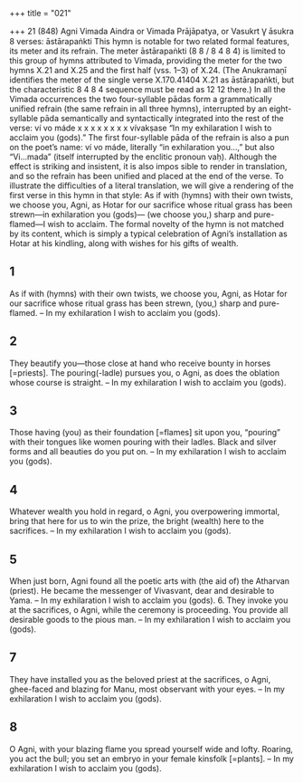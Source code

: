 +++
title = "021"

+++
21 (848) Agni
Vimada Aindra or Vimada Prājāpatya, or Vasukrt V̥ āsukra
8 verses: āstārapaṅkti
This hymn is notable for two related formal features, its meter and its refrain. The  meter āstārapaṅkti (8 8 / 8 4 8 4) is limited to this group of hymns attributed to  Vimada, providing the meter for the two hymns X.21 and X.25 and the first half  (vss. 1–3) of X.24. (The Anukramaṇī identifies the meter of the single verse X.170.41404 X.21
as āstārapaṅkti, but the characteristic 8 4 8 4 sequence must be read as 12 12 there.)  In all the Vimada occurrences the two four-syllable pādas form a grammatically  unified refrain (the same refrain in all three hymns), interrupted by an eight-syllable  pāda semantically and syntactically integrated into the rest of the verse: ví vo máde
x x x x x x x x vívakṣase “In my exhilaration I wish to acclaim you (gods).” The  first four-syllable pāda of the refrain is also a pun on the poet’s name: ví vo máde,  literally “in exhilaration you...,” but also “Vi...mada” (itself interrupted by the  enclitic pronoun vaḥ). Although the effect is striking and insistent, it is also impos
sible to render in translation, and so the refrain has been unified and placed at the  end of the verse. To illustrate the difficulties of a literal translation, we will give a  rendering of the first verse in this hymn in that style:
As if with (hymns) with their own twists, we choose you, Agni, as Hotar for our sacrifice whose ritual grass has been strewn—in exhilaration you  (gods)—
(we choose you,) sharp and pure-flamed—I wish to acclaim.
The formal novelty of the hymn is not matched by its content, which is simply a  typical celebration of Agni’s installation as Hotar at his kindling, along with wishes  for his gifts of wealth.
## 1
As if with (hymns) with their own twists, we choose you, Agni,
as Hotar
for our sacrifice whose ritual grass has been strewn, (you,) sharp and  pure-flamed.
– In my exhilaration I wish to acclaim you (gods).
## 2
They beautify you—those close at hand who receive bounty in horses  [=priests].
The pouring(-ladle) pursues you, o Agni, as does the oblation whose  course is straight.
– In my exhilaration I wish to acclaim you (gods).
## 3
Those having (you) as their foundation [=flames] sit upon you, “pouring”  with their tongues like women pouring with their ladles.
Black and silver forms and all beauties do you put on.
– In my exhilaration I wish to acclaim you (gods).
## 4
Whatever wealth you hold in regard, o Agni, you overpowering
immortal,
bring that here for us to win the prize, the bright (wealth) here to the  sacrifices.
– In my exhilaration I wish to acclaim you (gods).
## 5
When just born, Agni found all the poetic arts with (the aid of) the  Atharvan (priest).
He became the messenger of Vivasvant, dear and desirable to Yama.
– In my exhilaration I wish to acclaim you (gods). 6. They invoke you at the sacrifices, o Agni, while the ceremony is
proceeding.
You provide all desirable goods to the pious man.
– In my exhilaration I wish to acclaim you (gods).
## 7
They have installed you as the beloved priest at the sacrifices, o Agni, ghee-faced and blazing for Manu, most observant with your eyes.
– In my exhilaration I wish to acclaim you (gods).
## 8
O Agni, with your blazing flame you spread yourself wide and lofty. Roaring, you act the bull; you set an embryo in your female kinsfolk  [=plants].
– In my exhilaration I wish to acclaim you (gods).